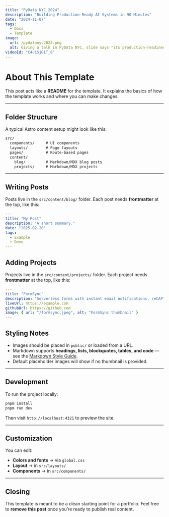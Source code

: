 ```yaml
---
title: "PyData NYC 2024"
description: "Building Production-Ready AI Systems in 90 Minutes"
date: "2024-11-07"
tags:
  - Docs
  - Template
image:
  url: /pydatanyc2024.png
  alt: Giving a talk in PyData NYC, slide says "its production-readiness"
videoId: "C4u1SjGiT_8"
---
```


# About This Template

This post acts like a **README** for the template. It explains the basics of how the template works and where you can make changes.

---

## Folder Structure

A typical Astro content setup might look like this:

```txt
src/
  components/     # UI components
  layouts/        # Page layouts
  pages/          # Route-based pages
  content/
    blog/         # Markdown/MDX blog posts
    projects/     # Markdown/MDX projects
```

---

## Writing Posts

Posts live in the `src/content/blog/` folder.
Each post needs **frontmatter** at the top, like this:

```yaml
---
title: "My Post"
description: "A short summary."
date: "2025-02-20"
tags:
  - Example
  - Demo
---
```

## Adding Projects

Projects live in the `src/content/projects/` folder.
Each project needs **frontmatter** at the top, like this:

```yaml
---
title: "FormSync"
description: "Serverless forms with instant email notifications, reCAPTCHA, and zero backend. Just drop in a <form>."
liveUrl: https://example.com
githubUrl: https://github.com
image: { url: "/formsync.jpeg", alt: "FormSync thumbnail" }
---
```

## Styling Notes

- Images should be placed in `public/` or loaded from a URL.
- Markdown supports **headings, lists, blockquotes, tables, and code** — see the [Markdown Style Guide](/blog/markdown-style-guide).
- Default placeholder images will show if no thumbnail is provided.

---

## Development

To run the project locally:

```bash
pnpm install
pnpm run dev
```

Then visit `http://localhost:4321` to preview the site.

---

## Customization

You can edit:

- **Colors and fonts** → via `global.css`
- **Layout** → in `src/layouts/`
- **Components** → in `src/components/`

---

## Closing

This template is meant to be a clean starting point for a portfolio.
Feel free to **remove this post** once you’re ready to publish real content.
